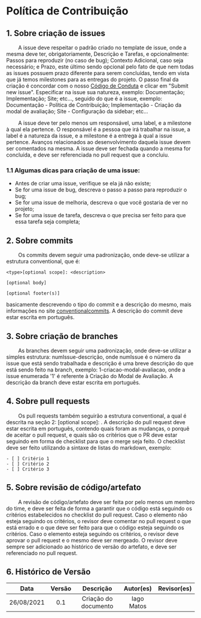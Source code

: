 # Política de Contribuição

## 1. Sobre criação de issues

&emsp;&emsp; A issue deve respeitar o padrão criado no template de issue, onde a mesma deve ter, obrigatoriamente, Descrição e Tarefas, e opcionalmente: Passos para reproduzir (no caso de bug); Contexto Adicional, caso seja necessário; e Prazo, este último sendo opcional pelo fato de que nem todas as issues possuem prazo diferente para serem concluídas, tendo em vista que já temos milestones para as entregas do projeto. O passo final da criação é concordar com o nosso [Código de Conduta](./CODE_OF_CONDUCT.md) e clicar em "Submit new issue". Especificar na issue sua natureza, exemplo: Documentação; Implementação; Site; etc..., seguido do que é a issue, exemplo: Documentação - Política de Contribuição; Implementação - Criação da modal de avaliação; Site - Configuração da sidebar; etc...

&emsp;&emsp; A issue deve ter pelo menos um responsável, uma label, e a milestone à qual ela pertence. O responsável é a pessoa que irá trabalhar na issue, a label é a natureza da issue, e a milestone é a entrega à qual a issue pertence. Avanços relacionados ao desenvolvimento daquela issue devem ser comentados na mesma. A issue deve ser fechada quando a mesma for concluída, e deve ser referenciada no pull request que a concluiu.

### 1.1 Algumas dicas para criação de uma issue:

- Antes de criar uma issue, verifique se ela já não existe;
- Se for uma issue de bug, descreva o passo a passo para reproduzir o bug;
- Se for uma issue de melhoria, descreva o que você gostaria de ver no projeto;
- Se for uma issue de tarefa, descreva o que precisa ser feito para que essa tarefa seja completa;

## 2. Sobre commits

&emsp;&emsp; Os commits devem seguir uma padronização, onde deve-se utilizar a estrutura conventional, que é:

```
<type>[optional scope]: <description>

[optional body]

[optional footer(s)]
```

basicamente descrevendo o tipo do commit e a descrição do mesmo, mais informações no site [conventionalcommits](https://www.conventionalcommits.org/en/v1.0.0/). A descrição do commit deve estar escrita em português.

## 3. Sobre criação de branches

&emsp;&emsp; As branches devem seguir uma padronização, onde deve-se utilizar a simples estrutura: numIssue-descrição, onde numIssue é o número da issue que está sendo trabalhada e descrição é uma breve descrição do que está sendo feito na branch, exemplo: 1-criacao-modal-avaliacao, onde a issue enumerada '1' é referente à Criação do Modal de Avaliação. A descrição da branch deve estar escrita em português.

## 4. Sobre pull requests

&emsp;&emsp; Os pull requests também seguirão a estrutura conventional, a qual é descrita na seção 2: <type>[optional scope]: <description>. A descrição do pull request deve estar escrita em português, contendo quais foram as mudanças, o porquê de aceitar o pull request, e quais são os critérios que o PR deve estar seguindo em forma de checklist para que o merge seja feito. O checklist deve ser feito utilizando a sintaxe de listas do markdown, exemplo:

```
- [ ] Critério 1
- [ ] Critério 2
- [ ] Critério 3

```

## 5. Sobre revisão de código/artefato

&emsp;&emsp; A revisão de código/artefato deve ser feita por pelo menos um membro do time, e deve ser feita de forma a garantir que o código está seguindo os critérios estabelecidos no checklist do pull request. Caso o elemento não esteja seguindo os critérios, o revisor deve comentar no pull request o que está errado e o que deve ser feito para que o código esteja seguindo os critérios. Caso o elemento esteja seguindo os critérios, o revisor deve aprovar o pull request e o mesmo deve ser mergeado. O revisor deve sempre ser adicionado ao histórico de versão do artefato, e deve ser referenciado no pull request.

## 6. Histórico de Versão

|    Data    | Versão |      Descrição       | Autor(es)  | Revisor(es) |
|:----------:|:------:|:--------------------:|:----------:|:-----------:|
| 26/08/2021 |  0.1   | Criação do documento | Iago Matos |             |
